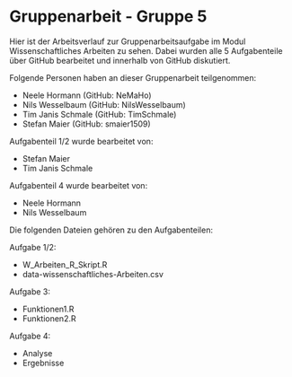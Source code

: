 # Gruppenarbeit - Gruppe 5
Hier ist der Arbeitsverlauf zur Gruppenarbeitsaufgabe im Modul Wissenschaftliches Arbeiten zu sehen.
Dabei wurden alle 5 Aufgabenteile über GitHub bearbeitet und innerhalb von GitHub diskutiert.

Folgende Personen haben an dieser Gruppenarbeit teilgenommen:
- Neele Hormann (GitHub: NeMaHo)
- Nils Wesselbaum (GitHub: NilsWesselbaum)
- Tim Janis Schmale (GitHub: TimSchmale) 
- Stefan Maier (GitHub: smaier1509)


Aufgabenteil 1/2 wurde bearbeitet von:
- Stefan Maier
- Tim Janis Schmale


Aufgabenteil 4 wurde bearbeitet von:
- Neele Hormann
- Nils Wesselbaum




Die folgenden Dateien gehören zu den Aufgabenteilen:

Aufgabe 1/2: 
- W_Arbeiten_R_Skript.R
- data-wissenschaftliches-Arbeiten.csv

Aufgabe 3:
- Funktionen1.R
- Funktionen2.R

Aufgabe 4:
- Analyse
- Ergebnisse
